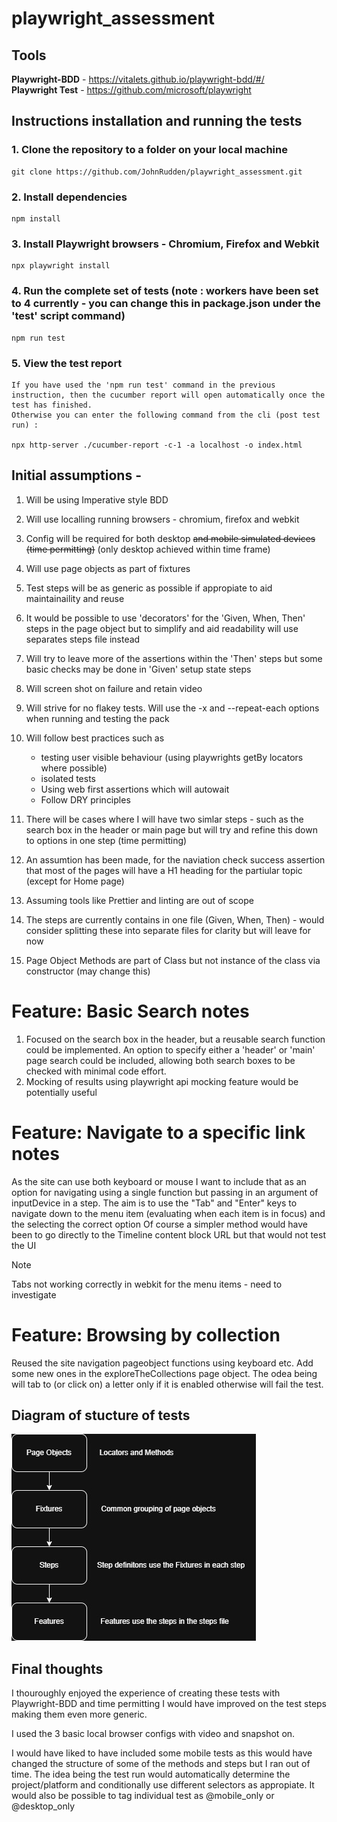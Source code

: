 # playwright_assessment

## Tools

**Playwright-BDD** - https://vitalets.github.io/playwright-bdd/#/ <br>
**Playwright Test** - https://github.com/microsoft/playwright <br>

## Instructions installation and running the tests

### 1. Clone the repository to a folder on your local machine

    git clone https://github.com/JohnRudden/playwright_assessment.git

### 2. Install dependencies

    npm install

### 3. Install Playwright browsers - Chromium, Firefox and Webkit

    npx playwright install

### 4. Run the complete set of tests (note : workers have been set to 4 currently - you can change this in package.json under the 'test' script command)

    npm run test

### 5. View the test report

    If you have used the 'npm run test' command in the previous instruction, then the cucumber report will open automatically once the test has finished.
    Otherwise you can enter the following command from the cli (post test run) :

    npx http-server ./cucumber-report -c-1 -a localhost -o index.html

## Initial assumptions -

1. Will be using Imperative style BDD
2. Will use localling running browsers - chromium, firefox and webkit
3. Config will be required for both desktop ~~and mobile simulated devices (time permitting)~~ (only desktop achieved within time frame)
4. Will use page objects as part of fixtures
5. Test steps will be as generic as possible if appropiate to aid maintainaility and reuse
6. It would be possible to use 'decorators' for the 'Given, When, Then' steps in the page object but to simplify and aid readability will use separates steps file instead
7. Will try to leave more of the assertions within the 'Then' steps but some basic checks may be done in 'Given' setup state steps
8. Will screen shot on failure and retain video
9. Will strive for no flakey tests. Will use the -x and --repeat-each options when running and testing the pack
10. Will follow best practices such as

    - testing user visible behaviour (using playwrights getBy locators where possible)
    - isolated tests
    - Using web first assertions which will autowait
    - Follow DRY principles

11. There will be cases where I will have two simlar steps - such as the search box in the header or main page but will try and refine this down to options in one step (time permitting)
12. An assumtion has been made, for the naviation check success assertion that most of the pages will have a H1 heading for the partiular topic (except for Home page)
13. Assuming tools like Prettier and linting are out of scope
14. The steps are currently contains in one file (Given, When, Then) - would consider splitting these into separate files for clarity but will leave for now
15. Page Object Methods are part of Class but not instance of the class via constructor (may change this)

# Feature: Basic Search notes

1.  Focused on the search box in the header, but a reusable search function could be implemented. An option to specify either a 'header' or 'main' page search could be included,
    allowing both search boxes to be checked with minimal code effort.
2.  Mocking of results using playwright api mocking feature would be potentially useful

# Feature: Navigate to a specific link notes

As the site can use both keyboard or mouse I want to include that as an option for navigating using a single function but passing in an argument of inputDevice in a step.
The aim is to use the "Tab" and "Enter" keys to navigate down to the menu item (evaluating when each item is in focus) and the selecting the correct option
Of course a simpler method would have been to go directly to the Timeline content block URL but that would not test the UI

> [!NOTE]
> Tabs not working correctly in webkit for the menu items - need to investigate

# Feature: Browsing by collection

Reused the site navigation pageobject functions using keyboard etc. Add some new ones in the exploreTheCollections page object. The odea being will tab to (or click on) a letter only if it is enabled otherwise will fail the test.

## Diagram of stucture of tests

![alt text](structure.jpg)

## Final thoughts

I thouroughly enjoyed the experience of creating these tests with Playwright-BDD and time permitting I would have improved on the test steps making them even more generic.

I used the 3 basic local browser configs with video and snapshot on.

I would have liked to have included some mobile tests as this would have changed the structure of some of the methods and steps but I ran out of time. The idea being the test run would automatically determine the project/platform and conditionally use different selectors as appropiate. It would also be possible to tag individual test as @mobile_only or @desktop_only
